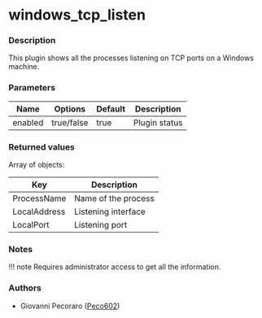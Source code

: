 # windows_tcp_listen

### Description
This plugin shows all the processes listening on TCP ports on a Windows machine.

### Parameters
| Name | Options | Default | Description |
| ---- | ------- | ------- | ----------- |
| enabled | true/false | true | Plugin status |

### Returned values
Array of objects:

| Key | Description |
| --- | ----------- |
| ProcessName | Name of the process |
| LocalAddress | Listening interface |
| LocalPort | Listening port |

### Notes
!!! note
    Requires administrator access to get all the information.

### Authors
- Giovanni Pecoraro ([Peco602](https://github.com/peco602))